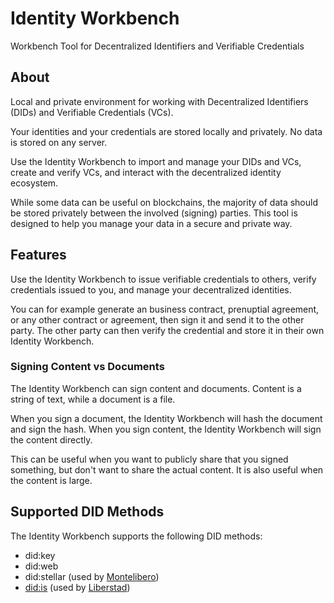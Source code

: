 # Identity Workbench
Workbench Tool for Decentralized Identifiers and Verifiable Credentials

## About

Local and private environment for working with Decentralized Identifiers (DIDs) and Verifiable Credentials (VCs).

Your identities and your credentials are stored locally and privately. No data is stored on any server.

Use the Identity Workbench to import and manage your DIDs and VCs, create and verify VCs, and interact with the decentralized identity ecosystem.

While some data can be useful on blockchains, the majority of data should be stored privately between the involved (signing) parties. This tool is designed to help you manage your data in a secure and private way.

## Features

Use the Identity Workbench to issue verifiable credentials to others, verify credentials issued to you, and manage your decentralized identities.

You can for example generate an business contract, prenuptial agreement, or any other contract or agreement, then sign it and send it to the other party. The other party can then verify the credential and store it in their own Identity Workbench.

### Signing Content vs Documents

The Identity Workbench can sign content and documents. Content is a string of text, while a document is a file. 

When you sign a document, the Identity Workbench will hash the document and sign the hash. When you sign content, the Identity Workbench will sign the content directly.

This can be useful when you want to publicly share that you signed something, but don't want to share the actual content. It is also useful when the content is large.

## Supported DID Methods

The Identity Workbench supports the following DID methods:

- did:key
- did:web
- did:stellar (used by [Montelibero](https://montelibero.org))
- [did:is](https://did.is) (used by [Liberstad](https://www.liberstad.com))

